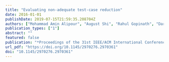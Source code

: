 ```yaml
---
title: "Evaluating non-adequate test-case reduction"
date: 2016-01-01
publishDate: 2019-07-15T21:59:35.208704Z
authors: ["Mohammad Amin Alipour", "August Shi", "Rahul Gopinath", "Darko Marinov", "Alex Groce"]
publication_types: ["1"]
abstract: ""
featured: false
publication: "*Proceedings of the 31st IEEE/ACM International Conference on Automated Software Engineering, ASE 2016, Singapore, September 3-7, 2016*"
url_pdf: "https://doi.org/10.1145/2970276.2970361"
doi: "10.1145/2970276.2970361"
---
```


